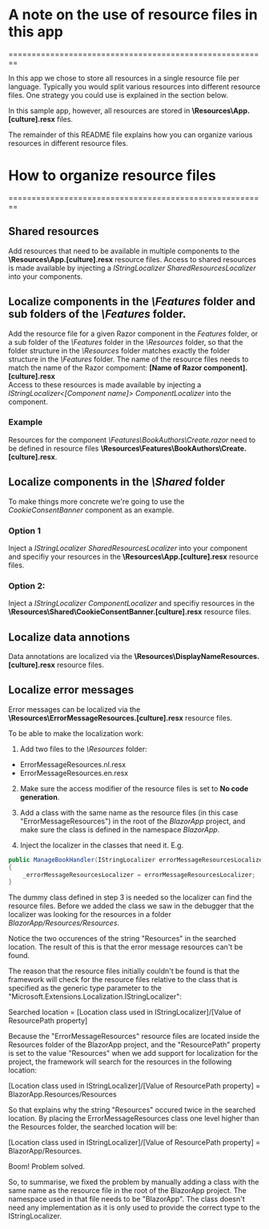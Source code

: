 # A note on the use of resource files in this app
========================================================

In this app we chose to store all resources in a single resource file per language. Typically you would split various 
resources into different resource files. One strategy you could use is explained in the section below.

In this sample app, however, all resources are stored in **\Resources\App.[culture].resx** files.

The remainder of this README file explains how you can organize various resources in different resource files.


# How to organize resource files
========================================================

## Shared resources
Add resources that need to be available in multiple components to the **\Resources\App.[culture].resx** resource 
files. Access to shared resources is made available by injecting a *IStringLocalizer<App> SharedResourcesLocalizer* 
into your components.

## Localize components in the *\Features* folder and sub folders of the *\Features* folder.
Add the resource file for a given Razor component in the *Features* folder, or a sub folder of the *\Features* 
folder in the *\Resources* folder, so that the folder structure in the *\Resources* folder matches exactly the 
folder structure in the *\Features* folder. The name of the resource files needs to match the name of the Razor 
compoment: **[Name of Razor component].[culture].resx**  
Access to these resources is made available by injecting a *IStringLocalizer<[Component name]> ComponentLocalizer* 
into the component.

### Example
Resources for the component *\Features\BookAuthors\Create.razor* need to be defined in resource files 
**\Resources\Features\BookAuthors\Create.[culture].resx**.  

## Localize components in the *\Shared* folder
To make things more concrete we're going to use the *CookieConsentBanner* component as an example.

### Option 1
Inject a *IStringLocalizer<App> SharedResourcesLocalizer* into your component and specifiy your resources in the 
**\Resources\App.[culture].resx** resource files.

### Option 2:
Inject a *IStringLocalizer<CookieConsentBanner> ComponentLocalizer* and specifiy resources in the 
**\Resources\Shared\CookieConsentBanner.[culture].resx** resource files.

## Localize data annotions
Data annotations are localized via the **\Resources\DisplayNameResources.[culture].resx** resource files.

## Localize error messages
Error messages can be localized via the **\Resources\ErrorMessageResources.[culture].resx** resource files. 

To be able to make the localization work: 

1. Add two files to the *\Resources* folder: 

 - ErrorMessageResources.nl.resx
 - ErrorMessageResources.en.resx

2. Make sure the access modifier of the resource files is set to **No code generation**.

3. Add a class with the same name as the resource files (in this case "ErrorMessageResources") in the root of 
the *BlazorApp* project, and make sure the class is defined in the namespace *BlazorApp*.

4. Inject the localizer in the classes that need it. E.g.

```csharp
public ManageBookHandler(IStringLocalizer errorMessageResourcesLocalizer)
{
    _errorMessageResourcesLocalizer = errorMessageResourcesLocalizer;
}
```

The dummy class defined in step 3 is needed so the localizer can find the resource files. Before we added the 
class we saw in the debugger that the localizer was looking for the resources in a folder 
*BlazorApp/Resources/Resources*.

Notice the two occurences of the string "Resources" in the searched location. The result of this is that the 
error message resources can't be found.

The reason that the resource files initially couldn't be found is that the framework will check for the resource 
files relative to the class that is specified as the generic type parameter to the 
"Microsoft.Extensions.Localization.IStringLocalizer":

   Searched location = [Location class used in IStringLocalizer]/[Value of ResourcePath property]

Because the "ErrorMessageResources" resource files are located inside the Resources folder of the BlazorApp 
project, and the "ResourcePath" property is set to the value "Resources" when we add support for localization 
for the project, the framework will search for the resources in the following location:

   [Location class used in IStringLocalizer]/[Value of ResourcePath property] = BlazorApp.Resources/Resources

So that explains why the string "Resources" occured twice in the searched location. By placing the ErrorMessageResources 
class one level higher than the Resources folder, the searched location will be:

   [Location class used in IStringLocalizer]/[Value of ResourcePath property] = BlazorApp/Resources.

Boom! Problem solved.

So, to summarise, we fixed the problem by manually adding a class with the same name as the resource file in the 
root of the BlazorApp project. The namespace used in that file needs to be "BlazorApp". The class doesn't need 
any implementation as it is only used to provide the correct type to the IStringLocalizer.
